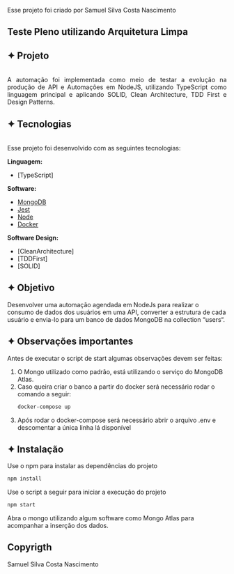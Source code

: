 Esse projeto foi criado por Samuel Silva Costa Nascimento

## Teste Pleno utilizando Arquitetura Limpa

## ✦ Projeto
<br>
<div style="text-align: justify">
A automação foi implementada como meio de testar a evolução na produção de API e Automações em NodeJS, utilizando TypeScript como linguagem principal e aplicando SOLID, Clean Architecture, TDD First e Design Patterns.
</div>

## ✦ Tecnologias
<br>
<div style="text-align: justify">
Esse projeto foi desenvolvido com as seguintes tecnologias:

**Linguagem:**
- [TypeScript]

**Software:**
- [MongoDB](https://www.mongodb.com/)
- [Jest](https://pt-br.reactjs.org/)
- [Node](https://nodejs.org/en/)
- [Docker](https://www.docker.com/)

**Software Design:**
- [CleanArchitecture]
- [TDDFirst]
- [SOLID]
</div>

## ✦ Objetivo

Desenvolver uma automação agendada em NodeJs para realizar o consumo de dados dos usuários
em uma API, converter a estrutura de cada usuário e envia-lo para um banco de dados MongoDB na
collection “users“.

## ✦ Observações importantes

Antes de executar o script de start algumas observações devem ser feitas:
1. O Mongo utilizado como padrão, está utilizando o serviço do MongoDB Atlas.
2. Caso queira criar o banco a partir do docker será necessário rodar o comando a seguir:
    ```bash
    docker-compose up
    ```
3. Após rodar o docker-compose será necessário abrir o arquivo .env e descomentar a única linha lá disponível


## ✦ Instalação

Use o npm para instalar as dependências do projeto

```bash
npm install
```

Use o script a seguir para iniciar a execução do projeto

```bash
npm start
```

Abra o mongo utilizando algum software como Mongo Atlas para acompanhar a inserção dos dados.

## Copyrigth
Samuel Silva Costa Nascimento
